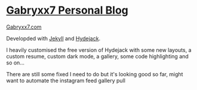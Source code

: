 # [Gabryxx7 Personal Blog](http://gabryxx7.com/)

[Gabryxx7.com](http://gabryxx7.com/)

Developded with [Jekyll](https://jekyllrb.com/) and [Hydejack](https://hydejack.com/).

I heavily customised the free version of Hydejack with some new layouts, a custom resume, custom dark mode, a gallery, some code highlighting and so on...

There are still some fixed I need to do but it's looking good so far, might want to automate the instagram feed gallery pull
